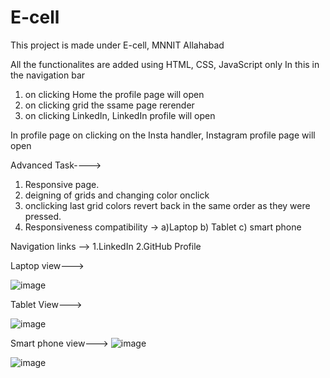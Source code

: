 # E-cell
This project is made under E-cell, MNNIT Allahabad

All the functionalites are added using HTML, CSS, JavaScript only
In this in the navigation bar 
  1. on clicking Home the profile page will open
  2. on clicking grid the ssame page rerender
  3. on clicking LinkedIn, LinkedIn profile will open

In profile page
  on clicking on the Insta handler, Instagram profile page will open 

Advanced Task---->
  1. Responsive page.
  2. deigning of grids and changing color onclick
  3. onclicking last grid colors revert back in the same order as they were pressed.
  4. Responsiveness compatibility -> a)Laptop  b) Tablet  c) smart phone

Navigation links --> 1.LinkedIn
                    2.GitHub Profile

Laptop view--->
          

  ![image](https://github.com/Shivansh-243/E-cell/assets/125989942/8cbed1f1-252e-487e-9d7e-e11ba189fa25)

Tablet View--->

  ![image](https://github.com/Shivansh-243/E-cell/assets/125989942/fba1ef14-a59a-46df-ac05-5e776860ada2)

Smart phone view--->
  ![image](https://github.com/Shivansh-243/E-cell/assets/125989942/2547f070-e296-4cd5-93e9-b89a772a724c)


  ![image](https://github.com/Shivansh-243/E-cell/assets/125989942/6cdd18f7-89c7-4df2-9bd6-ec819baa4dc1)



